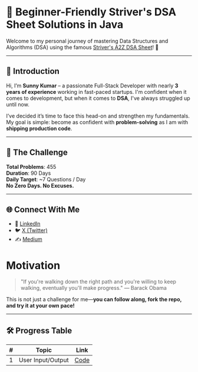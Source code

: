 # 🚀 Beginner-Friendly Striver's DSA Sheet Solutions in Java

Welcome to my personal journey of mastering Data Structures and Algorithms (DSA) using the famous [Striver's A2Z DSA Sheet](https://takeuforward.org/strivers-a2z-dsa-course/strivers-a2z-dsa-course-sheet-2/)! 🎯

---


## 👋 Introduction

Hi, I’m **Sunny Kumar** – a passionate Full-Stack Developer with nearly **3 years of experience** working in fast-paced startups. I'm confident when it comes to development, but when it comes to **DSA**, I've always struggled up until now.

I’ve decided it’s time to face this head-on and strengthen my fundamentals. My goal is simple: become as confident with **problem-solving** as I am with **shipping production code**.

---


## 📅 The Challenge

**Total Problems**: 455  
**Duration**: 90 Days  
**Daily Target**: ~7 Questions / Day  
**No Zero Days. No Excuses.**

--- 

## 🌐 Connect With Me

- 💼 [LinkedIn](https://linkedin.com/in/yourname)
- 🐦 [X (Twitter)](https://x.com/yourhandle)
- ✍️ [Medium](https://medium.com/@yourhandle)


# Motivation


> "If you're walking down the right path and you're willing to keep walking, eventually you'll make progress." — Barack Obama

This is not just a challenge for me—**you can follow along, fork the repo, and try it at your own pace!**

---



## 🛠️ Progress Table

| #  | Topic              | Link                                                   |
|----|--------------------|--------------------------------------------------------|
| 1  | User Input/Output  | [Code](https://github.com/sunnyicymi/StriversDSASheet/day1/code1.md) |


